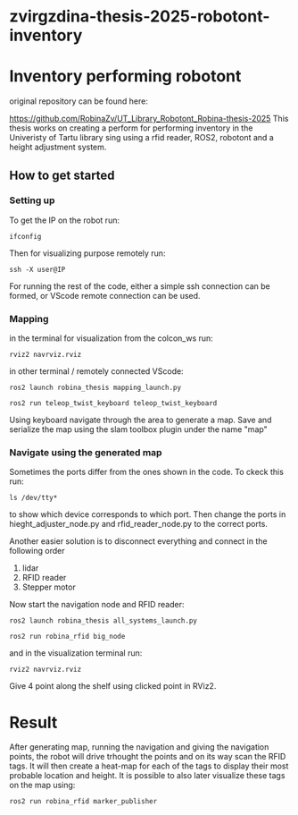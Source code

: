# zvirgzdina-thesis-2025-robotont-inventory
# Inventory performing robotont 

original repository can be found here:

https://github.com/RobinaZv/UT_Library_Robotont_Robina-thesis-2025 
This thesis works on creating a perform for performing inventory in the Univeristy of Tartu library sing using a rfid reader, ROS2, robotont and a height adjustment system. 
 
## How to get started

### Setting up

To get the IP on the robot run: 

```
ifconfig
```

Then for visualizing purpose remotely run:

```
ssh -X user@IP
```

For running the rest of the code, either a simple ssh connection can be formed, or VScode remote connection can be used.

### Mapping 

in the terminal for visualization from the colcon_ws run:

```
rviz2 navrviz.rviz
```

in other terminal / remotely connected VScode:
```
ros2 launch robina_thesis mapping_launch.py

ros2 run teleop_twist_keyboard teleop_twist_keyboard
```
Using keyboard navigate through the area to generate a map. Save and serialize the map using the slam toolbox plugin under the name "map"

### Navigate using the generated map

Sometimes the ports differ from the ones shown in the code. To ckeck this run: 
```
ls /dev/tty*
```
to show which device corresponds to which port. Then change the ports in hieght_adjuster_node.py and rfid_reader_node.py to the correct ports.


Another easier solution is to disconnect everything and connect in the following order
1. lidar
2. RFID reader
3. Stepper motor

Now start the navigation node and RFID reader:
```
ros2 launch robina_thesis all_systems_launch.py

ros2 run robina_rfid big_node
```

and in the visualization terminal run:
```
rviz2 navrviz.rviz
```

Give 4 point along the shelf using clicked point in RViz2.


# Result

After generating map, running the navigation and giving the navigation points, the robot will drive trhought the points and on its way scan the RFID tags. It will then create a heat-map for each of the tags to display their most probable location and height. It is possible to also later visualize these tags on the map using:

```
ros2 run robina_rfid marker_publisher
```
